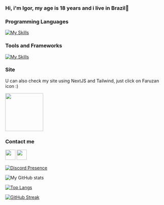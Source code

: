 ### Hi, i'm Igor, my age is 18 years and i live in Brazil👋

### Programming Languages

[![My Skills](https://skillicons.dev/icons?i=js,java,css,html,lua,python,react)](https://skillicons.dev)

### Tools and Frameworks

[![My Skills](https://skillicons.dev/icons?i=tailwind,bootstrap,vscode,visualstudio,idea,nextjs)](https://skillicons.dev)


### Site

U can also check my site using NextJS and Tailwind, just click on Faruzan icon :)

<a href="https://ayame.live" target="_blank" rel="noreferrer"><img src="https://i.pinimg.com/564x/d6/29/fe/d629fe6dcd67a584ba03ebcef3bd8f90.jpg" height="120"/></a>

### Contact me

 <a href="https://discord.com/users/AyameIgor#4479" target="_blank" rel="noreferrer"><img src="https://raw.githubusercontent.com/danielcranney/readme-generator/main/public/icons/socials/discord.svg" width="32" height="32"/></a> <a href="https://www.github.com/igortfreitas" target="_blank" rel="noreferrer"><img src="https://raw.githubusercontent.com/danielcranney/readme-generator/main/public/icons/socials/github.svg" width="32" height="32" /></a>

[![Discord Presence](https://lanyard.cnrad.dev/api/633308884936687629)](https://discord.com/users/633308884936687629)

 ![My GitHub stats](https://github-readme-stats.vercel.app/api?username=igortfreitas&count_private=true&theme=dracula)

 [![Top Langs](https://github-readme-stats.vercel.app/api/top-langs/?username=igortfreitas&layout=compact&theme=dracula)](https://github.com/anuraghazra/github-readme-stats)

 [![GitHub Streak](https://streak-stats.demolab.com/?user=igortfreitas&theme=buefy-dark)](https://git.io/streak-stats)

